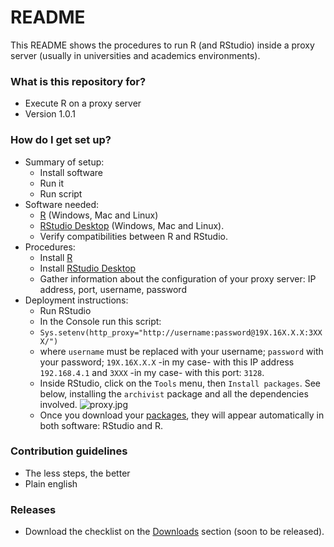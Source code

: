 # README #

This README shows the procedures to run R (and RStudio) inside a proxy server (usually in universities and academics environments). 

### What is this repository for? ###

* Execute R on a proxy server
* Version 1.0.1

### How do I get set up? ###

* Summary of setup:
    * Install software
    * Run it
    * Run script
* Software needed:
    * [R](https://cran.r-project.org/bin/) (Windows, Mac and Linux)
    * [RStudio Desktop](https://www.rstudio.com/products/rstudio/#Desktop) (Windows, Mac and Linux). 
    * Verify compatibilities between R and RStudio.
* Procedures:
    * Install [R](https://cran.r-project.org/bin/)
    * Install [RStudio Desktop](https://www.rstudio.com/products/rstudio/#Desktop)
    * Gather information about the configuration of your proxy server: IP address, port, username, password
* Deployment instructions:
    * Run RStudio
    * In the Console run this script:
    * `Sys.setenv(http_proxy="http://username:password@19X.16X.X.X:3XXX/")`
    * where `username` must be replaced with your username; `password` with your password; `19X.16X.X.X` -in my case- with this IP address `192.168.4.1` and `3XXX` -in my case- with this port: `3128`.
    * Inside RStudio, click on the `Tools` menu, then `Install packages`. See below, installing the `archivist` package and all the dependencies involved.
![proxy.jpg](https://bitbucket.org/repo/4pKrXRd/images/623860906-proxy.jpg)
    * Once you download your [packages](https://cran.r-project.org/web/packages/available_packages_by_name.html), they will appear automatically in both software: RStudio and R.

### Contribution guidelines ###

* The less steps, the better
* Plain english

### Releases ###

* Download the checklist on the [Downloads](https://bitbucket.org/imhicihu/r-on-proxy-server/downloads/) section (soon to be released).